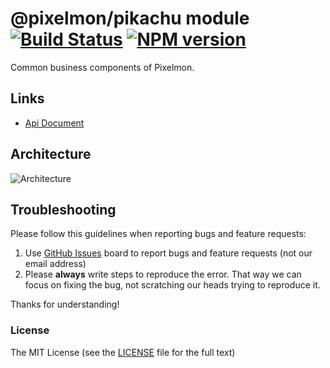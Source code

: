 # @pixelmon/pikachu module [![Build Status](https://img.shields.io/travis/1ziton/pixelmon/master.svg?style=flat-square)](https://travis-ci.org/1ziton/pixelmon) [![NPM version](https://img.shields.io/npm/v/@pixelmon/pikachu.svg?style=flat-square)](https://www.npmjs.com/package/@pixelmon/pikachu)

Common business components of Pixelmon.

## Links

- [Api Document](//1ziton.github.io/pixelmon/#/components/view/zh)

## Architecture

![Architecture](https://raw.githubusercontent.com/1ziton/pixelmon/master/_screenshot/architecture.png)

## Troubleshooting

Please follow this guidelines when reporting bugs and feature requests:

1. Use [GitHub Issues](https://github.com/1ziton/pixelmon/issues) board to report bugs and feature requests (not our email address)
2. Please **always** write steps to reproduce the error. That way we can focus on fixing the bug, not scratching our heads trying to reproduce it.

Thanks for understanding!

### License

The MIT License (see the [LICENSE](https://github.com/1ziton/pixelmon/blob/master/LICENSE) file for the full text)
